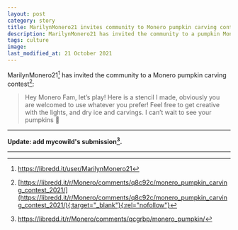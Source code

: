 ```yaml
---
layout: post
category: story
title: MarilynMonero21 invites community to Monero pumpkin carving contest
description: MarilynMonero21 has invited the community to a pumpkin Monero carving contest.
tags: culture
image: 
last_modified_at: 21 October 2021
---
```


MarilynMonero21[^1] has invited the community to a Monero pumpkin carving contest[^2]:

> Hey Monero Fam, let’s play! Here is a stencil I made, obviously you are welcomed to use whatever you prefer! Feel free to get creative with the lights, and dry ice and carvings. I can’t wait to see your pumpkins 🎃

---

**Update: add mycowild's submission[^3].**

---

[^1]: https://libredd.it/user/MarilynMonero21
[^2]: [https://libredd.it/r/Monero/comments/q8c92c/monero_pumpkin_carving_contest_2021/](https://libredd.it/r/Monero/comments/q8c92c/monero_pumpkin_carving_contest_2021/){:target="_blank"}{:rel="nofollow"}
[^3]: https://libredd.it/r/Monero/comments/qcgrbp/monero_pumpkin/
